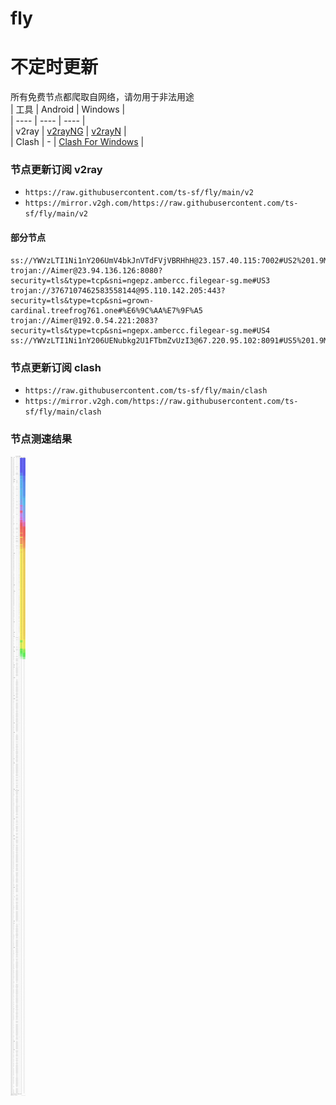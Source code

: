# fly
# 不定时更新
所有免费节点都爬取自网络，请勿用于非法用途  
|  工具  | Android  | Windows  |  
|  ----  | ----   | ----  |  
| v2ray  | [v2rayNG](https://github.com/2dust/v2rayNG/releases) | [v2rayN](https://github.com/2dust/v2rayN/releases) |  
| Clash  | - | [Clash For Windows](https://github.com/2dust/clashN/releases) | 
  
### 节点更新订阅  v2ray
- `https://raw.githubusercontent.com/ts-sf/fly/main/v2`  
- `https://mirror.v2gh.com/https://raw.githubusercontent.com/ts-sf/fly/main/v2`  

#### 部分节点  
``` 
ss://YWVzLTI1Ni1nY206UmV4bkJnVTdFVjVBRHhH@23.157.40.115:7002#US2%201.9MB%2Fs
trojan://Aimer@23.94.136.126:8080?security=tls&type=tcp&sni=ngepz.ambercc.filegear-sg.me#US3
trojan://3767107462583558144@95.110.142.205:443?security=tls&type=tcp&sni=grown-cardinal.treefrog761.one#%E6%9C%AA%E7%9F%A5
trojan://Aimer@192.0.54.221:2083?security=tls&type=tcp&sni=ngepx.ambercc.filegear-sg.me#US4
ss://YWVzLTI1Ni1nY206UENubkg2U1FTbmZvUzI3@67.220.95.102:8091#US5%201.9MB%2Fs
```
### 节点更新订阅  clash
- `https://raw.githubusercontent.com/ts-sf/fly/main/clash`  
- `https://mirror.v2gh.com/https://raw.githubusercontent.com/ts-sf/fly/main/clash`  

### 节点测速结果
![image](traffic.png)
